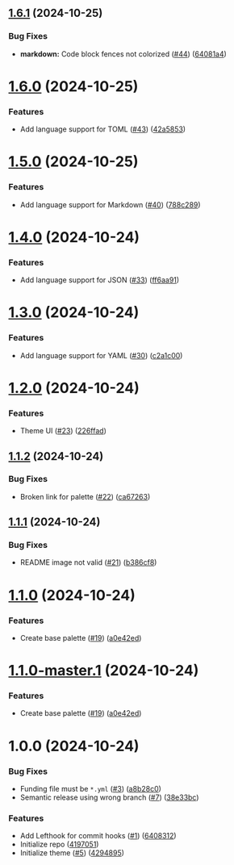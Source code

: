 ## [1.6.1](https://github.com/icorbrey/clarity-noir/compare/v1.6.0...v1.6.1) (2024-10-25)


### Bug Fixes

* **markdown:** Code block fences not colorized ([#44](https://github.com/icorbrey/clarity-noir/issues/44)) ([64081a4](https://github.com/icorbrey/clarity-noir/commit/64081a4f89df29aa10abe215aabdc7734b87778b))

# [1.6.0](https://github.com/icorbrey/clarity-noir/compare/v1.5.0...v1.6.0) (2024-10-25)


### Features

* Add language support for TOML ([#43](https://github.com/icorbrey/clarity-noir/issues/43)) ([42a5853](https://github.com/icorbrey/clarity-noir/commit/42a58532a9835125cf9e94dfcd0ab8b9a1042b3e))

# [1.5.0](https://github.com/icorbrey/clarity-noir/compare/v1.4.0...v1.5.0) (2024-10-25)


### Features

* Add language support for Markdown ([#40](https://github.com/icorbrey/clarity-noir/issues/40)) ([788c289](https://github.com/icorbrey/clarity-noir/commit/788c289940f0f3294a2a0cc29527fd838198db6f))

# [1.4.0](https://github.com/icorbrey/clarity-noir/compare/v1.3.0...v1.4.0) (2024-10-24)


### Features

* Add language support for JSON ([#33](https://github.com/icorbrey/clarity-noir/issues/33)) ([ff6aa91](https://github.com/icorbrey/clarity-noir/commit/ff6aa91f7108115189af4d8c8eab6496daeb3c83))

# [1.3.0](https://github.com/icorbrey/clarity-noir/compare/v1.2.0...v1.3.0) (2024-10-24)


### Features

* Add language support for YAML ([#30](https://github.com/icorbrey/clarity-noir/issues/30)) ([c2a1c00](https://github.com/icorbrey/clarity-noir/commit/c2a1c00413da31706d0d34836cf0b23c234957bd))

# [1.2.0](https://github.com/icorbrey/clarity-noir/compare/v1.1.2...v1.2.0) (2024-10-24)


### Features

* Theme UI ([#23](https://github.com/icorbrey/clarity-noir/issues/23)) ([226ffad](https://github.com/icorbrey/clarity-noir/commit/226ffad04bc9cf0e01d2f9f0a94a32aed7cbba2c))

## [1.1.2](https://github.com/icorbrey/clarity-noir/compare/v1.1.1...v1.1.2) (2024-10-24)


### Bug Fixes

* Broken link for palette ([#22](https://github.com/icorbrey/clarity-noir/issues/22)) ([ca67263](https://github.com/icorbrey/clarity-noir/commit/ca672638736222a281c2da3c5fb12267e2f79aec))

## [1.1.1](https://github.com/icorbrey/clarity-noir/compare/v1.1.0...v1.1.1) (2024-10-24)


### Bug Fixes

* README image not valid ([#21](https://github.com/icorbrey/clarity-noir/issues/21)) ([b386cf8](https://github.com/icorbrey/clarity-noir/commit/b386cf8b4d6d2ef34a7091e2c8ff3c2a2d95331d))

# [1.1.0](https://github.com/icorbrey/clarity-noir/compare/v1.0.0...v1.1.0) (2024-10-24)


### Features

* Create base palette ([#19](https://github.com/icorbrey/clarity-noir/issues/19)) ([a0e42ed](https://github.com/icorbrey/clarity-noir/commit/a0e42edfde1fe41a559ec19ce887191ca794fdef))

# [1.1.0-master.1](https://github.com/icorbrey/clarity-noir/compare/v1.0.0...v1.1.0-master.1) (2024-10-24)


### Features

* Create base palette ([#19](https://github.com/icorbrey/clarity-noir/issues/19)) ([a0e42ed](https://github.com/icorbrey/clarity-noir/commit/a0e42edfde1fe41a559ec19ce887191ca794fdef))

# 1.0.0 (2024-10-24)


### Bug Fixes

* Funding file must be `*.yml` ([#3](https://github.com/icorbrey/clarity-noir/issues/3)) ([a8b28c0](https://github.com/icorbrey/clarity-noir/commit/a8b28c0fb245b7d07ac44093f6cd64282de37e37))
* Semantic release using wrong branch ([#7](https://github.com/icorbrey/clarity-noir/issues/7)) ([38e33bc](https://github.com/icorbrey/clarity-noir/commit/38e33bcbdc3edcf93579ba54211a7630132eb18f))


### Features

* Add Lefthook for commit hooks ([#1](https://github.com/icorbrey/clarity-noir/issues/1)) ([6408312](https://github.com/icorbrey/clarity-noir/commit/6408312d056f095715d8367c7ebbfb2d292c9628))
* Initialize repo ([4197051](https://github.com/icorbrey/clarity-noir/commit/419705114cbb0c8a4c3152b65bda30a5f301a896))
* Initialize theme ([#5](https://github.com/icorbrey/clarity-noir/issues/5)) ([4294895](https://github.com/icorbrey/clarity-noir/commit/4294895437521469ec8793187387cd63f3ecdde6))

